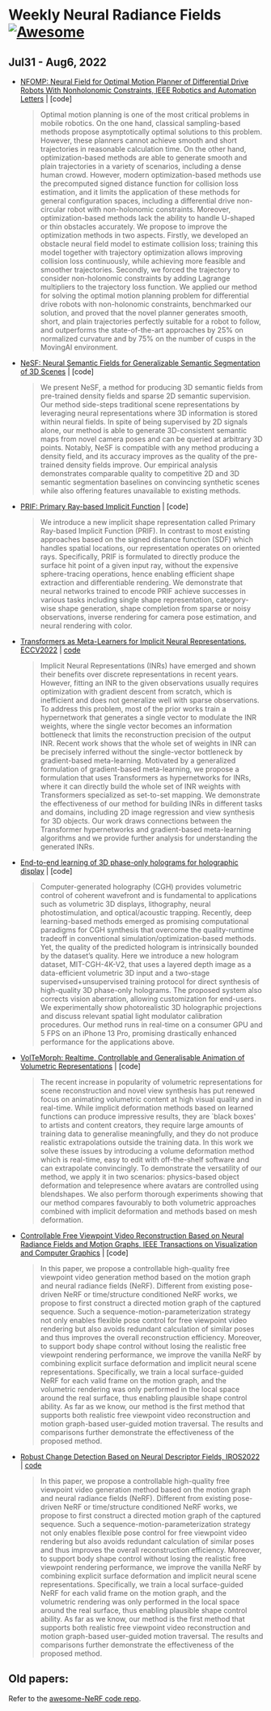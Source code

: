 # Weekly Neural Radiance Fields [![Awesome](https://cdn.rawgit.com/sindresorhus/awesome/d7305f38d29fed78fa85652e3a63e154dd8e8829/media/badge.svg)](https://github.com/sindresorhus/awesome)

## Jul31 - Aug6, 2022
- [NFOMP: Neural Field for Optimal Motion Planner of Differential Drive Robots With Nonholonomic Constraints, IEEE Robotics and Automation Letters](https://ieeexplore.ieee.org/abstract/document/9851532/) | [code]
    > Optimal motion planning is one of the most critical problems in mobile robotics. On the one hand, classical sampling-based methods propose asymptotically optimal solutions to this problem. However, these planners cannot achieve smooth and short trajectories in reasonable calculation time. On the other hand, optimization-based methods are able to generate smooth and plain trajectories in a variety of scenarios, including a dense human crowd. However, modern optimization-based methods use the precomputed signed distance function for collision loss estimation, and it limits the application of these methods for general configuration spaces, including a differential drive non-circular robot with non-holonomic constraints. Moreover, optimization-based methods lack the ability to handle U-shaped or thin obstacles accurately. We propose to improve the optimization methods in two aspects. Firstly, we developed an obstacle neural field model to estimate collision loss; training this model together with trajectory optimization allows improving collision loss continuously, while achieving more feasible and smoother trajectories. Secondly, we forced the trajectory to consider non-holonomic constraints by adding Lagrange multipliers to the trajectory loss function. We applied our method for solving the optimal motion planning problem for differential drive robots with non-holonomic constraints, benchmarked our solution, and proved that the novel planner generates smooth, short, and plain trajectories perfectly suitable for a robot to follow, and outperforms the state-of-the-art approaches by 25% on normalized curvature and by 75% on the number of cusps in the MovingAI environment.

- [NeSF: Neural Semantic Fields for Generalizable Semantic Segmentation of 3D Scenes](https://research.google/pubs/pub51563/) | [code]
    > We present NeSF, a method for producing 3D semantic fields from pre-trained density fields and sparse 2D semantic supervision. Our method side-steps traditional scene representations by leveraging neural representations where 3D information is stored within neural fields. In spite of being supervised by 2D signals alone, our method is able to generate 3D-consistent semantic maps from novel camera poses and can be queried at arbitrary 3D points. Notably, NeSF is compatible with any method producing a density field, and its accuracy improves as the quality of the pre-trained density fields improve. Our empirical analysis demonstrates comparable quality to competitive 2D and 3D semantic segmentation baselines on convincing synthetic scenes while also offering features unavailable to existing methods.

- [PRIF: Primary Ray-based Implicit Function](https://research.google/pubs/pub51556/) | [code]
    > We introduce a new implicit shape representation called Primary Ray-based Implicit Function (PRIF). In contrast to most existing approaches based on the signed distance function (SDF) which handles spatial locations, our representation operates on oriented rays. Specifically, PRIF is formulated to directly produce the surface hit point of a given input ray, without the expensive sphere-tracing operations, hence enabling efficient shape extraction and differentiable rendering. We demonstrate that neural networks trained to encode PRIF achieve successes in various tasks including single shape representation, category-wise shape generation, shape completion from sparse or noisy observations, inverse rendering for camera pose estimation, and neural rendering with color.

- [Transformers as Meta-Learners for Implicit Neural Representations, ECCV2022](https://arxiv.org/abs/2208.02801) | [code](https://yinboc.github.io/trans-inr/)
    > Implicit Neural Representations (INRs) have emerged and shown their benefits over discrete representations in recent years. However, fitting an INR to the given observations usually requires optimization with gradient descent from scratch, which is inefficient and does not generalize well with sparse observations. To address this problem, most of the prior works train a hypernetwork that generates a single vector to modulate the INR weights, where the single vector becomes an information bottleneck that limits the reconstruction precision of the output INR. Recent work shows that the whole set of weights in INR can be precisely inferred without the single-vector bottleneck by gradient-based meta-learning. Motivated by a generalized formulation of gradient-based meta-learning, we propose a formulation that uses Transformers as hypernetworks for INRs, where it can directly build the whole set of INR weights with Transformers specialized as set-to-set mapping. We demonstrate the effectiveness of our method for building INRs in different tasks and domains, including 2D image regression and view synthesis for 3D objects. Our work draws connections between the Transformer hypernetworks and gradient-based meta-learning algorithms and we provide further analysis for understanding the generated INRs.

- [End-to-end learning of 3D phase-only holograms for holographic display](https://www.nature.com/articles/s41377-022-00894-6) | [code]
    > Computer-generated holography (CGH) provides volumetric control of coherent wavefront and is fundamental to applications such as volumetric 3D displays, lithography, neural photostimulation, and optical/acoustic trapping. Recently, deep learning-based methods emerged as promising computational paradigms for CGH synthesis that overcome the quality-runtime tradeoff in conventional simulation/optimization-based methods. Yet, the quality of the predicted hologram is intrinsically bounded by the dataset’s quality. Here we introduce a new hologram dataset, MIT-CGH-4K-V2, that uses a layered depth image as a data-efficient volumetric 3D input and a two-stage supervised+unsupervised training protocol for direct synthesis of high-quality 3D phase-only holograms. The proposed system also corrects vision aberration, allowing customization for end-users. We experimentally show photorealistic 3D holographic projections and discuss relevant spatial light modulator calibration procedures. Our method runs in real-time on a consumer GPU and 5 FPS on an iPhone 13 Pro, promising drastically enhanced performance for the applications above.

- [VolTeMorph: Realtime, Controllable and Generalisable Animation of Volumetric Representations](https://arxiv.org/pdf/2208.00949) | [code]
    > The recent increase in popularity of volumetric representations for scene reconstruction and novel view synthesis has put renewed focus on animating volumetric content at high visual quality and in real-time. While implicit deformation methods based on learned functions can produce impressive results, they are `black boxes' to artists and content creators, they require large amounts of training data to generalise meaningfully, and they do not produce realistic extrapolations outside the training data. In this work we solve these issues by introducing a volume deformation method which is real-time, easy to edit with off-the-shelf software and can extrapolate convincingly. To demonstrate the versatility of our method, we apply it in two scenarios: physics-based object deformation and telepresence where avatars are controlled using blendshapes. We also perform thorough experiments showing that our method compares favourably to both volumetric approaches combined with implicit deformation and methods based on mesh deformation.

- [Controllable Free Viewpoint Video Reconstruction Based on Neural Radiance Fields and Motion Graphs, IEEE Transactions on Visualization and Computer Graphics](https://ieeexplore.ieee.org/abstract/document/9845414) | [code]
    > In this paper, we propose a controllable high-quality free viewpoint video generation method based on the motion graph and neural radiance fields (NeRF). Different from existing pose-driven NeRF or time/structure conditioned NeRF works, we propose to first construct a directed motion graph of the captured sequence. Such a sequence-motion-parameterization strategy not only enables flexible pose control for free viewpoint video rendering but also avoids redundant calculation of similar poses and thus improves the overall reconstruction efficiency. Moreover, to support body shape control without losing the realistic free viewpoint rendering performance, we improve the vanilla NeRF by combining explicit surface deformation and implicit neural scene representations. Specifically, we train a local surface-guided NeRF for each valid frame on the motion graph, and the volumetric rendering was only performed in the local space around the real surface, thus enabling plausible shape control ability. As far as we know, our method is the first method that supports both realistic free viewpoint video reconstruction and motion graph-based user-guided motion traversal. The results and comparisons further demonstrate the effectiveness of the proposed method.

- [Robust Change Detection Based on Neural Descriptor Fields, IROS2022](https://ieeexplore.ieee.org/abstract/document/9845414) | [code](https://yilundu.github.io/ndf_change)
    > In this paper, we propose a controllable high-quality free viewpoint video generation method based on the motion graph and neural radiance fields (NeRF). Different from existing pose-driven NeRF or time/structure conditioned NeRF works, we propose to first construct a directed motion graph of the captured sequence. Such a sequence-motion-parameterization strategy not only enables flexible pose control for free viewpoint video rendering but also avoids redundant calculation of similar poses and thus improves the overall reconstruction efficiency. Moreover, to support body shape control without losing the realistic free viewpoint rendering performance, we improve the vanilla NeRF by combining explicit surface deformation and implicit neural scene representations. Specifically, we train a local surface-guided NeRF for each valid frame on the motion graph, and the volumetric rendering was only performed in the local space around the real surface, thus enabling plausible shape control ability. As far as we know, our method is the first method that supports both realistic free viewpoint video reconstruction and motion graph-based user-guided motion traversal. The results and comparisons further demonstrate the effectiveness of the proposed method.

## Old papers:
Refer to the [awesome-NeRF code repo](https://github.com/yenchenlin/awesome-NeRF).